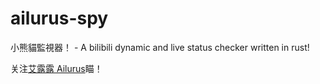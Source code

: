 # ailurus-spy
小熊貓監視器！ - A bilibili dynamic and live status checker written in rust!

关注[艾露露 Ailurus](https://space.bilibili.com/1501380958/dynamic?spm_id_from=444.42.list.card_avatar.click)瞄！
